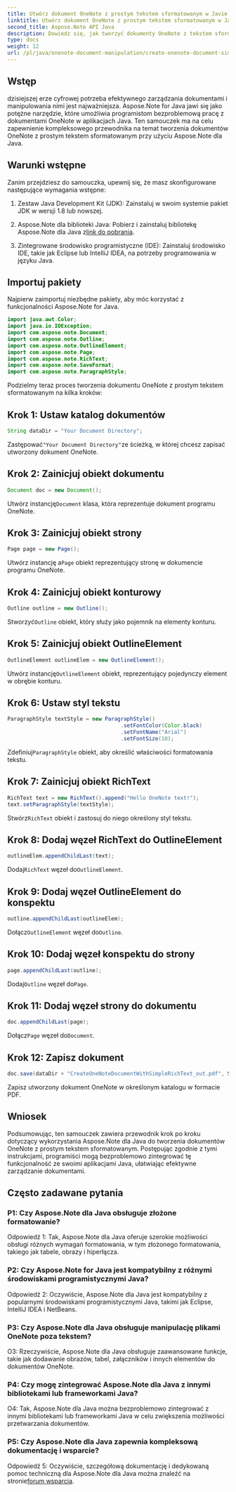 ```yaml
---
title: Utwórz dokument OneNote z prostym tekstem sformatowanym w Javie
linktitle: Utwórz dokument OneNote z prostym tekstem sformatowanym w Javie
second_title: Aspose.Note API Java
description: Dowiedz się, jak tworzyć dokumenty OneNote z tekstem sformatowanym przy użyciu Aspose.Note Java. Zintegruj tę funkcjonalność z aplikacjami Java, aby efektywnie zarządzać dokumentami.
type: docs
weight: 12
url: /pl/java/onenote-document-manipulation/create-onenote-document-simple-rich-text/
---
```

## Wstęp

dzisiejszej erze cyfrowej potrzeba efektywnego zarządzania dokumentami i manipulowania nimi jest najważniejsza. Aspose.Note for Java jawi się jako potężne narzędzie, które umożliwia programistom bezproblemową pracę z dokumentami OneNote w aplikacjach Java. Ten samouczek ma na celu zapewnienie kompleksowego przewodnika na temat tworzenia dokumentów OneNote z prostym tekstem sformatowanym przy użyciu Aspose.Note dla Java.

## Warunki wstępne

Zanim przejdziesz do samouczka, upewnij się, że masz skonfigurowane następujące wymagania wstępne:

1. Zestaw Java Development Kit (JDK): Zainstaluj w swoim systemie pakiet JDK w wersji 1.8 lub nowszej.
   
2.  Aspose.Note dla biblioteki Java: Pobierz i zainstaluj bibliotekę Aspose.Note dla Java z[link do pobrania](https://releases.aspose.com/note/java/).
   
3. Zintegrowane środowisko programistyczne (IDE): Zainstaluj środowisko IDE, takie jak Eclipse lub IntelliJ IDEA, na potrzeby programowania w języku Java.

## Importuj pakiety

Najpierw zaimportuj niezbędne pakiety, aby móc korzystać z funkcjonalności Aspose.Note for Java.

```java
import java.awt.Color;
import java.io.IOException;
import com.aspose.note.Document;
import com.aspose.note.Outline;
import com.aspose.note.OutlineElement;
import com.aspose.note.Page;
import com.aspose.note.RichText;
import com.aspose.note.SaveFormat;
import com.aspose.note.ParagraphStyle;
```

Podzielmy teraz proces tworzenia dokumentu OneNote z prostym tekstem sformatowanym na kilka kroków:

## Krok 1: Ustaw katalog dokumentów

```java
String dataDir = "Your Document Directory";
```

 Zastępować`"Your Document Directory"`ze ścieżką, w której chcesz zapisać utworzony dokument OneNote.

## Krok 2: Zainicjuj obiekt dokumentu

```java
Document doc = new Document();
```

 Utwórz instancję`Document` klasa, która reprezentuje dokument programu OneNote.

## Krok 3: Zainicjuj obiekt strony

```java
Page page = new Page();
```

 Utwórz instancję a`Page` obiekt reprezentujący stronę w dokumencie programu OneNote.

## Krok 4: Zainicjuj obiekt konturowy

```java
Outline outline = new Outline();
```

 Stworzyć`Outline` obiekt, który służy jako pojemnik na elementy konturu.

## Krok 5: Zainicjuj obiekt OutlineElement

```java
OutlineElement outlineElem = new OutlineElement();
```

 Utwórz instancję`OutlineElement` obiekt, reprezentujący pojedynczy element w obrębie konturu.

## Krok 6: Ustaw styl tekstu

```java
ParagraphStyle textStyle = new ParagraphStyle()
                                    .setFontColor(Color.black)
                                    .setFontName("Arial")
                                    .setFontSize(10);
```

 Zdefiniuj`ParagraphStyle` obiekt, aby określić właściwości formatowania tekstu.

## Krok 7: Zainicjuj obiekt RichText

```java
RichText text = new RichText().append("Hello OneNote text!");
text.setParagraphStyle(textStyle);
```

 Stwórz`RichText` obiekt i zastosuj do niego określony styl tekstu.

## Krok 8: Dodaj węzeł RichText do OutlineElement

```java
outlineElem.appendChildLast(text);
```

 Dodaj`RichText` węzeł do`OutlineElement`.

## Krok 9: Dodaj węzeł OutlineElement do konspektu

```java
outline.appendChildLast(outlineElem);
```

 Dołącz`OutlineElement` węzeł do`Outline`.

## Krok 10: Dodaj węzeł konspektu do strony

```java
page.appendChildLast(outline);
```

 Dodaj`Outline` węzeł do`Page`.

## Krok 11: Dodaj węzeł strony do dokumentu

```java
doc.appendChildLast(page);
```

 Dołącz`Page` węzeł do`Document`.

## Krok 12: Zapisz dokument

```java
doc.save(dataDir + "CreateOneNoteDocumentWithSimpleRichText_out.pdf", SaveFormat.Pdf);
```

Zapisz utworzony dokument OneNote w określonym katalogu w formacie PDF.

## Wniosek

Podsumowując, ten samouczek zawiera przewodnik krok po kroku dotyczący wykorzystania Aspose.Note dla Java do tworzenia dokumentów OneNote z prostym tekstem sformatowanym. Postępując zgodnie z tymi instrukcjami, programiści mogą bezproblemowo zintegrować tę funkcjonalność ze swoimi aplikacjami Java, ułatwiając efektywne zarządzanie dokumentami.

## Często zadawane pytania

### P1: Czy Aspose.Note dla Java obsługuje złożone formatowanie?

Odpowiedź 1: Tak, Aspose.Note dla Java oferuje szerokie możliwości obsługi różnych wymagań formatowania, w tym złożonego formatowania, takiego jak tabele, obrazy i hiperłącza.

### P2: Czy Aspose.Note for Java jest kompatybilny z różnymi środowiskami programistycznymi Java?

Odpowiedź 2: Oczywiście, Aspose.Note dla Java jest kompatybilny z popularnymi środowiskami programistycznymi Java, takimi jak Eclipse, IntelliJ IDEA i NetBeans.

### P3: Czy Aspose.Note dla Java obsługuje manipulację plikami OneNote poza tekstem?

O3: Rzeczywiście, Aspose.Note dla Java obsługuje zaawansowane funkcje, takie jak dodawanie obrazów, tabel, załączników i innych elementów do dokumentów OneNote.

### P4: Czy mogę zintegrować Aspose.Note dla Java z innymi bibliotekami lub frameworkami Java?

O4: Tak, Aspose.Note dla Java można bezproblemowo zintegrować z innymi bibliotekami lub frameworkami Java w celu zwiększenia możliwości przetwarzania dokumentów.

### P5: Czy Aspose.Note dla Java zapewnia kompleksową dokumentację i wsparcie?

 Odpowiedź 5: Oczywiście, szczegółową dokumentację i dedykowaną pomoc techniczną dla Aspose.Note dla Java można znaleźć na stronie[forum wsparcia](https://forum.aspose.com/c/note/28).